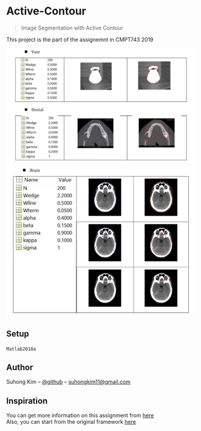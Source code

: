 # Active-Contour
> Image Segmentation with Active Contour

<!--[![NPM Version][npm-image]][npm-url] -->
<!--[![Build Status][travis-image]][travis-url] -->
<!--[![Downloads Stats][npm-downloads]][npm-url] -->

This project is the part of the assignemnt in CMPT743 2019 

![](./screenshots/active_contour1.png)
![](./screenshots/active_contour2.png)

## Setup
```Matlab2018a```

<!-- 
## Usage example

A few motivating and useful examples of how your product can be used. Spice this up with code blocks and potentially more screenshots.

_For more examples and usage, please refer to the [Wiki][wiki]._
-->
## Author

Suhong Kim – [@github](https://github.com/suhongkim) – suhongkim11@gmail.com
<!--Distributed under the XYZ license. See ``LICENSE`` for more information.-->

## Inspiration
You can get more information on this assignment from 
[here](https://github.com/suhongkim/Active-Contour/blob/master/ref/Project%201%20Active%20Contour.pdf) \
Also, you can start from the original framework
[here](https://drive.google.com/file/d/1AL099sxWFXCxSBy0vz5crG1Cjpxv0aGr/view)

<!-- 
## Contributing

1. Fork it (<https://github.com/yourname/yourproject/fork>)
2. Create your feature branch (`git checkout -b feature/fooBar`)
3. Commit your changes (`git commit -am 'Add some fooBar'`)
4. Push to the branch (`git push origin feature/fooBar`)
5. Create a new Pull Request
-->
<!-- Markdown link & img dfn's -->
[npm-image]: https://img.shields.io/npm/v/datadog-metrics.svg?style=flat-square
[npm-url]: https://npmjs.org/package/datadog-metrics
[npm-downloads]: https://img.shields.io/npm/dm/datadog-metrics.svg?style=flat-square
[travis-image]: https://img.shields.io/travis/dbader/node-datadog-metrics/master.svg?style=flat-square
[travis-url]: https://travis-ci.org/dbader/node-datadog-metrics
[wiki]: https://github.com/yourname/yourproject/wiki
